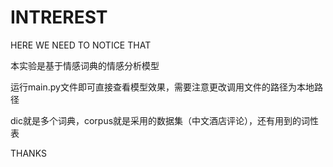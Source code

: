 # INTREREST
HERE WE NEED TO NOTICE THAT

本实验是基于情感词典的情感分析模型

运行main.py文件即可直接查看模型效果，需要注意更改调用文件的路径为本地路径

dic就是多个词典，corpus就是采用的数据集（中文酒店评论），还有用到的词性表


THANKS
